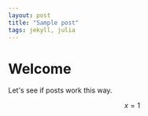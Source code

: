 ```yaml
---
layout: post
title: "Sample post"
tags: jekyll, julia
---
```


# Welcome

Let's see if posts work this way.

$$ x = 1 $$
